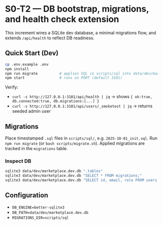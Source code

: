 # S0-T2 — DB bootstrap, migrations, and health check extension

This increment wires a SQLite dev database, a minimal migrations flow, and extends `/api/health` to reflect DB readiness.

## Quick Start (Dev)

```bash
cp .env.example .env
npm install
npm run migrate          # applies SQL in scripts/sql into data/dev/marketplace.dev.db
npm start                # runs on PORT (default 3101)
```

Verify:
- `curl -s http://127.0.0.1:3101/api/health | jq` → shows `{ ok:true, db.connected:true, db.migrations:[...] }`
- `curl -s http://127.0.0.1:3101/api/users/_smoketest | jq` → returns seeded admin user

## Migrations

Place timestamped `.sql` files in `scripts/sql/`, e.g. `2025-10-01_init.sql`.
Run `npm run migrate` (or `bash scripts/migrate.sh`). Applied migrations are tracked in the `migrations` table.

### Inspect DB

```bash
sqlite3 data/dev/marketplace.dev.db ".tables"
sqlite3 data/dev/marketplace.dev.db "SELECT * FROM migrations;"
sqlite3 data/dev/marketplace.dev.db "SELECT id, email, role FROM users;"
```

## Configuration

- `DB_ENGINE=better-sqlite3`
- `DB_PATH=data/dev/marketplace.dev.db`
- `MIGRATIONS_DIR=scripts/sql`
